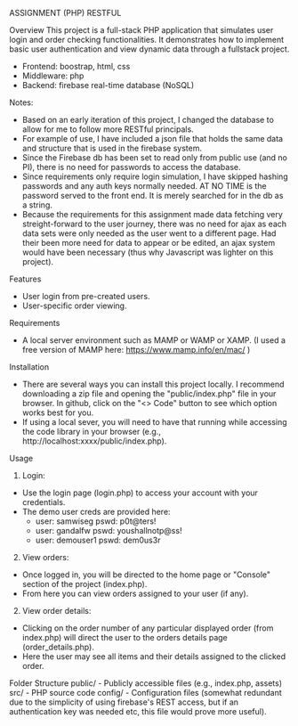 ASSIGNMENT (PHP) RESTFUL

Overview
This project is a full-stack PHP application that simulates user login and order checking functionalities. It demonstrates how to implement basic user authentication and view dynamic data through a fullstack project.
   - Frontend: boostrap, html, css
   - Middleware: php
   - Backend: firebase real-time database (NoSQL)

Notes:
  - Based on an early iteration of this project, I changed the database to allow for me to follow more RESTful principals. 
  - For example of use, I have included a json file that holds the same data and structure that is used in the firebase system.
  - Since the Firebase db has been set to read only from public use (and no PI), there is no need for passwords to access the database.
  - Since requirements only require login simulation, I have skipped hashing passwords and any auth keys normally needed. AT NO TIME is the password served to the front end. It is merely searched for in the db as a string.
  - Because the requirements for this assignment made data fetching very streight-forward to the user journey, there was no need for ajax as each data sets were only needed as the user went to a different page. Had their been more need for data to appear or be edited, an ajax system would have been necessary (thus why Javascript was lighter on this project).

Features
- User login from pre-created users.
- User-specific order viewing.

Requirements
- A local server environment such as MAMP or WAMP or XAMP. (I used a free version of MAMP here: https://www.mamp.info/en/mac/ )

Installation
- There are several ways you can install this project locally. I recommend downloading a zip file and opening the "public/index.php" file in your browser. In github, click on the "<> Code" button to see which option works best for you.
- If using a local sever, you will need to have that running while accessing the code library in your browser (e.g., http://localhost:xxxx/public/index.php).

Usage
1. Login:
  - Use the login page (login.php) to access your account with your credentials.
  - The demo user creds are provided here:
    - user: samwiseg pswd: p0t@ters!
    - user: gandalfw pswd: youshallnotp@ss!
    - user: demouser1 pswd: dem0us3r
2. View orders:
  - Once logged in, you will be directed to the home page or "Console" section of the project (index.php).
  - From here you can view orders assigned to your user (if any).
2. View order details:
  - Clicking on the order number of any particular displayed order (from index.php) will direct the user to the orders details page (order_details.php).
  - Here the user may see all items and their details assigned to the clicked order.

Folder Structure
public/ - Publicly accessible files (e.g., index.php, assets)
src/ - PHP source code
config/ - Configuration files (somewhat redundant due to the simplicity of using firebase's REST access, but if an authentication key was needed etc, this file would prove more useful).
